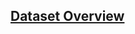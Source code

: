 ## [Dataset Overview](https://www.kaggle.com/datasets/Microsoft/microsoft-security-incident-prediction?select=GUIDE_Test.csv)
